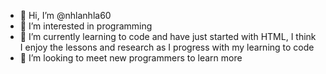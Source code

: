 - 👋 Hi, I’m @nhlanhla60
- 👀 I’m interested in programming
- 🌱 I’m currently learning to code and have just started with HTML, I think I enjoy the lessons and research as I progress with my learning to code 
- 💞️ I’m looking to meet new programmers to learn more


<!---
nhlanhla60/nhlanhla60 is a ✨ special ✨ repository because its `README.md` (this file) appears on your GitHub profile.
You can click the Preview link to take a look at your changes.
--->
